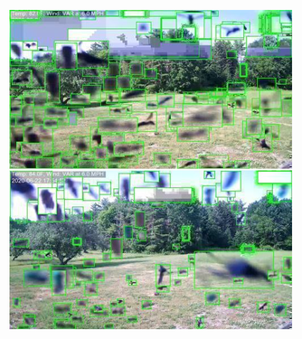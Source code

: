![20200622-162257-165302](in/20200622/20200622-162257-165302_0_.jpg)
![20200622-165307-172312](in/20200622/20200622-165307-172312_0_.jpg)
